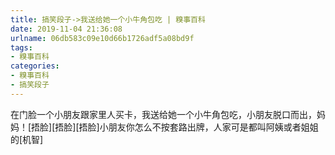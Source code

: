 ```yaml
---
title: 搞笑段子->我送给她一个小牛角包吃 | 糗事百科
date: 2019-11-04 21:36:08
urlname: 06db583c09e10d66b1726adf5a08bd9f
tags: 
- 糗事百科
categories:
- 糗事百科
- 搞笑段子
---
```

在门脸一个小朋友跟家里人买卡，我送给她一个小牛角包吃，小朋友脱口而出，妈妈！[捂脸][捂脸][捂脸]小朋友你怎么不按套路出牌，人家可是都叫阿姨或者姐姐的[机智]


